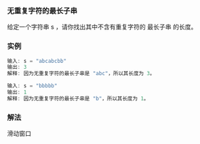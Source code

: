 ### 无重复字符的最长子串
给定一个字符串 s ，请你找出其中不含有重复字符的 最长子串 的长度。

### 实例
```java
输入: s = "abcabcbb"
输出: 3
解释: 因为无重复字符的最长子串是 "abc"，所以其长度为 3。
```
```java
输入: s = "bbbbb"
输出: 1
解释: 因为无重复字符的最长子串是 "b"，所以其长度为 1。
```
### 解法
滑动窗口